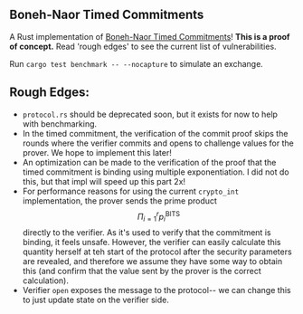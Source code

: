 Boneh-Naor Timed Commitments
---
A Rust implementation of [Boneh-Naor Timed Commitments](https://crypto.stanford.edu/~dabo/abstracts/timedcommit.html)! **This is a proof of concept.** Read 'rough edges' to see the current list of vulnerabilities.

Run `cargo test benchmark -- --nocapture` to simulate an exchange.

## Rough Edges:
- `protocol.rs` should be deprecated soon, but it exists for now to help with benchmarking.
- In the timed commitment, the verification of the commit proof skips the rounds where the verifier commits and opens to challenge values for the prover. We hope to implement this later!
- An optimization can be made to the verification of the proof that the timed commitment is binding using multiple exponentiation. I did not do this, but that impl will speed up this part 2x!
- For performance reasons for using the current `crypto_int` implementation, the prover sends the prime product $$\Pi_{i=1} ^r p_i^{\text{BITS}}$$ directly to the verifier. As it's used to verify that the commitment is binding, it feels unsafe. However, the verifier can easily calculate this quantity herself at teh start of the protocol after the security parameters are revealed, and therefore we assume they have some way to obtain this (and confirm that the value sent by the prover is the correct calculation). 
- Verifier `open` exposes the message to the protocol-- we can change this to just update state on the verifier side.
